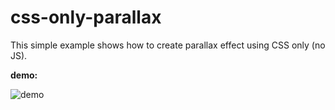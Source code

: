 # css-only-parallax

This simple example shows how to create parallax effect using CSS only (no JS). 

**demo:**

![demo](demo.gif)